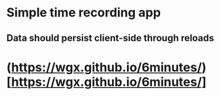 # Simple time recording app

## Data should persist client-side through reloads

# (https://wgx.github.io/6minutes/)[https://wgx.github.io/6minutes/]
